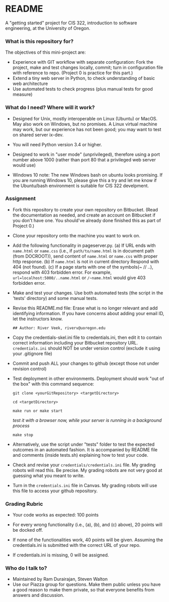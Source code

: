 # README #

A "getting started" project for CIS 322, introduction to software engineering, at the University of Oregon.

### What is this repository for? ###

The objectives of this mini-project are:

  * Experience with GIT workflow with separate configuration: Fork the project, make and test changes locally, commit; turn in configuration file with reference to repo. (Project 0 is practice for this part.) 
  * Extend a tiny web server in Python, to check understanding of basic web architecture
  * Use automated tests to check progress (plus manual tests for good measure)

### What do I need?  Where will it work? ###

* Designed for Unix, mostly interoperable on Linux (Ubuntu) or MacOS. May also work on Windows, but no promises. A Linux virtual machine may work, but our experience has not been good; you may want to test on shared server ix-dev.

* You will need Python version 3.4 or higher. 

* Designed to work in "user mode" (unprivileged), therefore using a port number above 1000 (rather than port 80 that a privileged web server would use)

* Windows 10 note: The new Windows bash on ubuntu looks promising. If you are running Windows 10, please give this a try and let me know if the Ubuntu/bash environment is suitable for CIS 322 develpment. 

### Assignment ###
* Fork this repository to create your own repository on Bitbucket. (Read the documentation as needed, and create an account on Bitbucket if you don't have one. You should've already done finished this as part of Project 0.) 
* Clone your repository onto the machine you want to work on.
* Add the following functionality in pageserver.py. (a) If URL ends with `name.html` or `name.css` (i.e., if `path/to/name.html` is in document path (from DOCROOT)), send content of `name.html` or `name.css` with proper http response. (b) If `name.html` is not in current directory Respond with 404 (not found). (c) If a page starts with one of the symbols(~ // ..), respond with 403 forbidden error. For example, `url=localhost:5000/..name.html` or `/~name.html` would give 403 forbidden error.
* Make and test your changes. Use both automated tests (the script in the 'tests' directory) and some manual tests.
* Revise this README.md file: Erase what is no longer relevant and add identifying information. If you have concerns about adding your email ID, let the instructors know.
  
  ```
  ## Author: River Veek, riverv@uoregon.edu
  ```
  
* Copy the credentials-skel.ini file to credentials.ini, then edit it to contain correct information including your Bitbucket repository URL. `credentials.ini` should NOT be under version control (exclude it using your .gitignore file)
* Commit and push ALL your changes to github (except those not under revision control)
* Test deployment in other environments. Deployment should work "out of the box" with this command sequence: 

  ```
  git clone <yourGitRepository> <targetDirectory>
  ```
  
  ```
  cd <targetDirectory>
  ```
  
  ```
  make run or make start
  ```
  
  *test it with a browser now, while your server is running in a background process*

  ```
  make stop
  ```
  
* Alternatively, use the script under "tests" folder to test the expected outcomes in an automated fashion. It is accompanied by README file and comments (inside tests.sh) explaining how to test your code.
* Check and revise your `credentials/credentials.ini` file. My grading robots will read this. Be precise. My grading robots are not very good at guessing what you meant to write.
* Turn in the `credentials.ini` file in Canvas. My grading robots will use this file to access your github repository.   

### Grading Rubric ###

* Your code works as expected: 100 points

* For every wrong functionality (i.e., (a), (b), and (c) above), 20 points will be docked off. 

* If none of the functionalities work, 40 points will be given. Assuming the credentials.ini is submitted with the correct URL of your repo.

* If credentials.ini is missing, 0 will be assigned.

### Who do I talk to? ###

* Maintained by Ram Durairajan, Steven Walton
* Use our Piazza group for questions. Make them public unless you have a good reason to make them private, so that everyone benefits from answers and discussion. 
